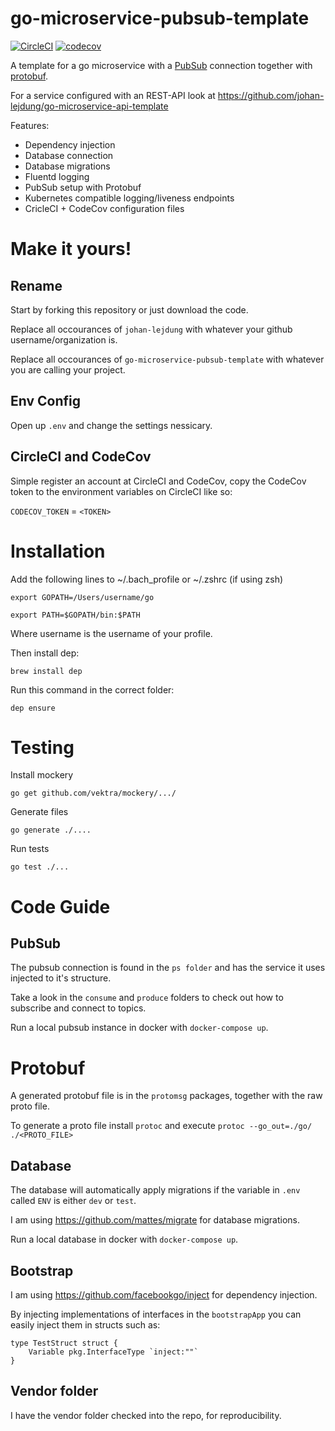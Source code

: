 # go-microservice-pubsub-template


[![CircleCI](https://circleci.com/gh/johan-lejdung/go-microservice-pubsub-template.svg?style=svg)](https://circleci.com/gh/johan-lejdung/go-microservice-pubsub-template)
[![codecov](https://codecov.io/gh/johan-lejdung/go-microservice-pubsub-template/branch/master/graph/badge.svg)](https://codecov.io/gh/johan-lejdung/go-microservice-pubsub-template)

A template for a go microservice with a [PubSub](https://cloud.google.com/pubsub/docs/overview) connection together with [protobuf](https://developers.google.com/protocol-buffers/).

For a service configured with an REST-API look at https://github.com/johan-lejdung/go-microservice-api-template

Features:
- Dependency injection
- Database connection
- Database migrations
- Fluentd logging
- PubSub setup with Protobuf
- Kubernetes compatible logging/liveness endpoints
- CricleCI + CodeCov configuration files

# Make it yours!

## Rename

Start by forking this repository or just download the code.

Replace all occourances of `johan-lejdung` with whatever your github username/organization is.

Replace all occourances of `go-microservice-pubsub-template` with whatever you are calling your project.

## Env Config

Open up `.env` and change the settings nessicary.

## CircleCI and CodeCov

Simple register an account at CircleCI and CodeCov, copy the CodeCov token to the environment variables on CircleCI like so:

`CODECOV_TOKEN` = `<TOKEN>`

# Installation
Add the following lines to ~/.bach_profile or ~/.zshrc (if using zsh)

    export GOPATH=/Users/username/go

    export PATH=$GOPATH/bin:$PATH

Where username is the username of your profile.

Then install dep:

```
brew install dep
```

Run this command in the correct folder:

```
dep ensure
```

# Testing

Install mockery

```
go get github.com/vektra/mockery/.../
```

Generate files
```
go generate ./....
```

Run tests
```
go test ./...
```

# Code Guide

## PubSub
The pubsub connection is found in the `ps folder` and has the service it uses injected to it's structure.

Take a look in the `consume` and `produce` folders to check out how to subscribe and connect to topics.

Run a local pubsub instance in docker with `docker-compose up`.

# Protobuf
A generated protobuf file is in the `protomsg` packages, together with the raw proto file.

To generate a proto file install `protoc` and execute `protoc --go_out=./go/ ./<PROTO_FILE>`

## Database
The database will automatically apply migrations if the variable in `.env` called `ENV` is either `dev` or `test`.

I am using https://github.com/mattes/migrate for database migrations.

Run a local database in docker with `docker-compose up`.

## Bootstrap
I am using https://github.com/facebookgo/inject for dependency injection.

By injecting implementations of interfaces in the `bootstrapApp` you can easily inject them in structs such as:

```
type TestStruct struct {
    Variable pkg.InterfaceType `inject:""`
}
```

## Vendor folder
I have the vendor folder checked into the repo, for reproducibility.
